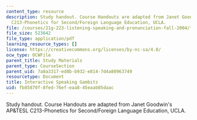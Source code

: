 ```yaml
---
content_type: resource
description: Study handout. Course Handouts are adapted from Janet Goodwin's AP&TESL
  C213-Phonetics for Second/Foreign Language Education, UCLA.
file: /courses/21g-223-listening-speaking-and-pronunciation-fall-2004/fb85870f8fed76efeaa845eaab05daac_MIT21G_223F04_inact_speak.pdf
file_size: 523642
file_type: application/pdf
learning_resource_types: []
license: https://creativecommons.org/licenses/by-nc-sa/4.0/
ocw_type: OCWFile
parent_title: Study Materials
parent_type: CourseSection
parent_uid: 7a8a3317-ed8b-b932-e814-7d4a80963749
resourcetype: Document
title: Interactive Speaking Gambits
uid: fb85870f-8fed-76ef-eaa8-45eaab05daac
---
```

Study handout. Course Handouts are adapted from Janet Goodwin's AP&TESL C213-Phonetics for Second/Foreign Language Education, UCLA.